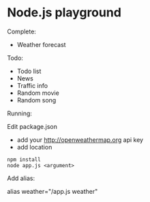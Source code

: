 # Node.js playground

Complete:
 - Weather forecast

Todo:
 - Todo list
 - News
 - Traffic info
 - Random movie
 - Random song
 
 
Running:

Edit package.json 
 - add your http://openweathermap.org api key
 - add location


```
npm install
node app.js <argument>
```
 
 
Add alias:

alias weather="<path-to-directory>/app.js weather"
